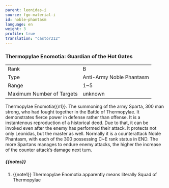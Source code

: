```yaml
---
parent: leonidas-i
source: fgo-material-i
id: noble-phantasm
language: en
weight: 3
profile: true
translation: "castor212"
---
```


### Thermopylae Enomotia: Guardian of the Hot Gates

<table>
  <tr><td>Rank</td><td>B</td></tr>
  <tr><td>Type</td><td>Anti-Army Noble Phantasm</td></tr>
  <tr><td>Range</td><td>1~5</td></tr>
  <tr><td>Maximum Number of Targets</td><td>unknown</td></tr>
</table>

Thermopylae Enomotia{{n1}}.
The summoning of the army Sparta, 300 man strong, who had fought together in the Battle of Thermopylae.
It demonstrates fierce power in defense rather than offense.
It is a instantenous reproduction of a historical deed. Due to that, it can be invoked even after the enemy has performed their attack.
It protects not only Leonidas, but the master as well.
Normally it is a counterattack Noble Phantasm, with each of the 300 possessing C~E rank status in END. The more Spartans manages to endure enemy attacks, the higher the increase of the counter attack’s damage next turn.

##### {{notes}}

1. {{note1}} Thermopylae Enomotia apparently means literally Squad of Thermopylae
